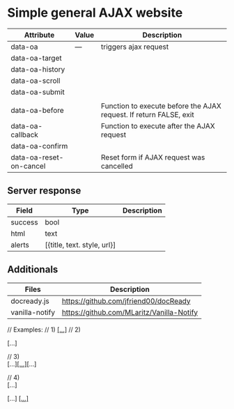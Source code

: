# Simple general AJAX website



| Attribute               | Value | Description                                                  |
| ----------------------- | ----- | ------------------------------------------------------------ |
| data-oa                 | —     | triggers ajax request                                        |
| data-oa-target          |       |                                                              |
| data-oa-history         |       |                                                              |
| data-oa-scroll          |       |                                                              |
| data-oa-submit          |       |                                                              |
|                         |       |                                                              |
| data-oa-before          |       | Function to execute before the AJAX request. If return FALSE, exit |
| data-oa-callback        |       | Function to execute after the AJAX request                   |
| data-oa-confirm         |       |                                                              |
| data-oa-reset-on-cancel |       | Reset form if AJAX request was cancelled                     |



## Server response

| Field   | Type                        | Description |
| ------- | --------------------------- | ----------- |
| success | bool                        |             |
| html    | text                        |             |
| alerts  | [{title, text. style, url}] |             |

## Additionals

| Files          | Description                               |
| -------------- | ----------------------------------------- |
| docready.js    | https://github.com/jfriend00/docReady     |
| vanilla-notify | https://github.com/MLaritz/Vanilla-Notify |



// Examples:
// 1) <a href="[...]" data-oa data-oa-target="#target;#main" data-oa-history data-oa-scroll="#target">[...]</a>
// 2) <form method="post" action="[...]" data-oa>[...]</form>
// 3) <form method="post" action="[...]" data-oa>[...]<a href="javascript:void(0)" data-oa-submit>[...]</a>[...]</form>
// 4) <form id="form-id" method="post" action="[...]" data-oa>[...]</form>[...] <a href="javascript:void(0)" data-oa-submit="#form-id">[...]</a>

